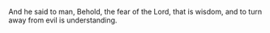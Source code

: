 And he said to man, Behold, the fear of the Lord, that is wisdom, and to turn away from evil is understanding.
